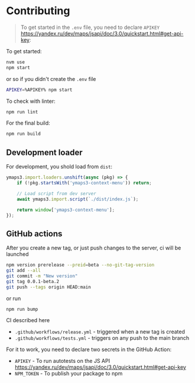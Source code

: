 # Contributing

> To get started in the `.env` file, you need to declare `APIKEY` https://yandex.ru/dev/maps/jsapi/doc/3.0/quickstart.html#get-api-key:

To get started:

```sh
nvm use
npm start
```

or so if you didn't create the `.env` file

```sh
APIKEY=%APIKEY% npm start
```

To check with linter:

```sh
npm run lint
```

For the final build:

```sh
npm run build
```


## Development loader

For development, you shold load from `dist`:

```js
ymaps3.import.loaders.unshift(async (pkg) => {
    if (!pkg.startsWith('ymaps3-context-menu')) return;

    // Load script from dev server
    await ymaps3.import.script(`./dist/index.js`);

    return window['ymaps3-context-menu'];
});
```


## GitHub actions

After you create a new tag, or just push changes to the server, ci will be launched

```sh
npm version prerelease --preid=beta --no-git-tag-version
git add --all
git commit -m "New version"
git tag 0.0.1-beta.2
git push --tags origin HEAD:main
```

or run

```sh
npm run bump
```

CI described here

- `.github/workflows/release.yml` - triggered when a new tag is created
- `.github/workflows/tests.yml` - triggers on any push to the main branch

For it to work, you need to declare two secrets in the GitHub Action:

- `APIKEY` - To run autotests on the JS API https://yandex.ru/dev/maps/jsapi/doc/3.0/quickstart.html#get-api-key
- `NPM_TOKEN` - To publish your package to npm
